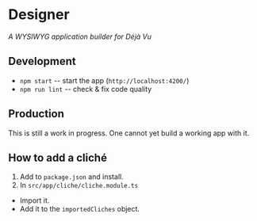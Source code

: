 # Designer
*A WYSIWYG application builder for Déjà Vu*

## Development
- `npm start` -- start the app (`http://localhost:4200/`)
- `npm run lint` -- check & fix code quality

## Production
This is still a work in progress. One cannot yet build a working app with it.

## How to add a cliché
1. Add to `package.json` and install.
2. In `src/app/cliche/cliche.module.ts`
  - Import it.
  - Add it to the `importedCliches` object.
